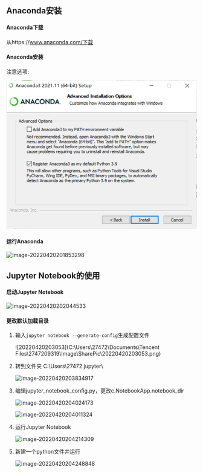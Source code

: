 ## Anaconda安装

#### Anaconda下载

从https://www.anaconda.com/下载

#### Anaconda安装

注意选项:

![image-20220420201757915](./image1/20220414122358.png)

#### 运行Anaconda

![image-20220420201853298](C:\Users\27472\AppData\Roaming\Typora\typora-user-images\image-20220420201853298.png)

## Jupyter Notebook的使用

#### 启动Jupyter Notebook

![image-20220420202044533](C:\Users\27472\AppData\Roaming\Typora\typora-user-images\image-20220420202044533.png)



#### 更改默认加载目录

1. 输入`jupyter notebook --generate-config`生成配置文件

   ![20220420203053](C:\Users\27472\Documents\Tencent Files\2747209319\Image\SharePic\20220420203053.png)

2. 转到文件夹 C:\Users\27472\.jupyter\

   ![image-20220420203834917](C:\Users\27472\AppData\Roaming\Typora\typora-user-images\image-20220420203834917.png)

3. 编辑jupyter_notebook_config.py，更改c.NotebookApp.notebook_dir

   ![image-20220420204024173](C:\Users\27472\AppData\Roaming\Typora\typora-user-images\image-20220420204024173.png)

   ![image-20220420204011324](C:\Users\27472\AppData\Roaming\Typora\typora-user-images\image-20220420204011324.png)

4. 运行Jupyter Notebook

   ![image-20220420204214309](C:\Users\27472\AppData\Roaming\Typora\typora-user-images\image-20220420204214309.png)

5. 新建一个python文件并运行

   ![image-20220420204248848](C:\Users\27472\AppData\Roaming\Typora\typora-user-images\image-20220420204248848.png)